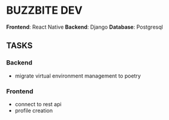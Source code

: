# BUZZBITE DEV

**Frontend**: React Native
**Backend**: Django
**Database**: Postgresql

## TASKS

### Backend

- migrate virtual environment management to poetry

### Frontend

- connect to rest api
- profile creation
